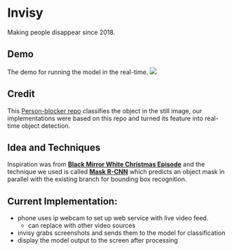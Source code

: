 # Invisy
Making people disappear since 2018.

## Demo
The demo for running the model in the real-time.
![](https://github.com/Jarde01/Invisy/blob/master/person_blocker.gif)

## Credit
This [Person-blocker repo](https://github.com/minimaxir/person-blocker) classifies the object in the still image, our implementations were based on this repo and turned its feature into real-time object detection.

## Idea and Techniques
Inspiration was from [**Black Mirror White Christmas Episode**](https://www.youtube.com/watch?v=_dXqugxU1sk&t=44s) and the technique we used is called [**Mask R-CNN**](https://arxiv.org/abs/1703.06870) which predicts an object mask in parallel with the existing branch for bounding box recognition.

## Current Implementation: 
- phone uses ip webcam to set up web service with live video feed.
  - can replace with other video sources
- invisy grabs screenshots and sends them to the model for classification
- display the model output to the screen after processing

